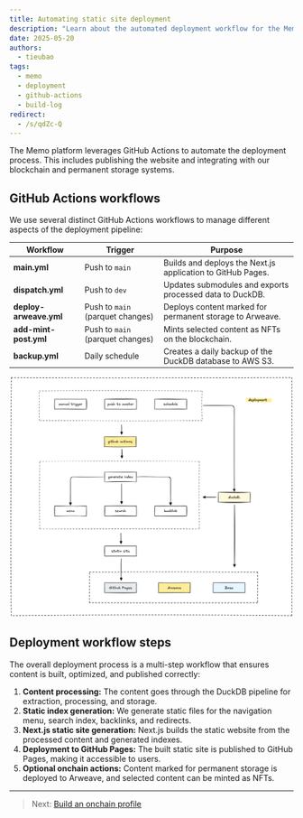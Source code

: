```yaml
---
title: Automating static site deployment
description: "Learn about the automated deployment workflow for the Memo platform, powered by GitHub Actions for seamless publishing and integration."
date: 2025-05-20
authors:
  - tieubao
tags:
  - memo
  - deployment
  - github-actions
  - build-log
redirect:
  - /s/qdZc-Q
---
```


The Memo platform leverages GitHub Actions to automate the deployment process. This includes publishing the website and integrating with our blockchain and permanent storage systems.

## GitHub Actions workflows

We use several distinct GitHub Actions workflows to manage different aspects of the deployment pipeline:

| Workflow | Trigger | Purpose |
| --------- | ------- | ------- |
| **main.yml**           | Push to `main`                   | Builds and deploys the Next.js application to GitHub Pages. |
| **dispatch.yml**       | Push to `dev`                    | Updates submodules and exports processed data to DuckDB.    |
| **deploy-arweave.yml** | Push to `main` (parquet changes) | Deploys content marked for permanent storage to Arweave.    |
| **add-mint-post.yml**  | Push to `main` (parquet changes) | Mints selected content as NFTs on the blockchain.           |
| **backup.yml**         | Daily schedule                 | Creates a daily backup of the DuckDB database to AWS S3.    |

![](assets/deployment.png)

## Deployment workflow steps

The overall deployment process is a multi-step workflow that ensures content is built, optimized, and published correctly:

1. **Content processing:** The content goes through the DuckDB pipeline for extraction, processing, and storage.
2. **Static index generation:** We generate static files for the navigation menu, search index, backlinks, and redirects.
3. **Next.js static site generation:** Next.js builds the static website from the processed content and generated indexes.
4. **Deployment to GitHub Pages:** The built static site is published to GitHub Pages, making it accessible to users.
5. **Optional onchain actions:** Content marked for permanent storage is deployed to Arweave, and selected content can be minted as NFTs.

---

> Next: [Build an onchain profile](onchain-profile.md)
